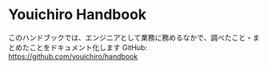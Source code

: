 # Youichiro Handbook
このハンドブックでは、エンジニアとして業務に務めるなかで、調べたこと・まとめたことをドキュメント化します
GitHub: https://github.com/youichiro/handbook
